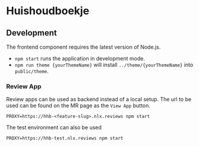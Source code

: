 # Huishoudboekje

## Development

The frontend component requires the latest version of Node.js.

- `npm start` runs the application in development mode.
- `npm run theme {yourThemeName}` will install `../theme/{yourThemeName}` into `public/theme`.

### Review App

Review apps can be used as backend instead of a local setup. The url to be used can be found on the MR page as the `View App` button.

```shell script
PROXY=https://hhb-<feature-slug>.nlx.reviews npm start
```

The test environment can also be used

```shell script
PROXY=https://hhb-test.nlx.reviews npm start
```
